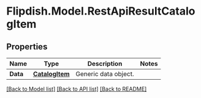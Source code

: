 # Flipdish.Model.RestApiResultCatalogItem
## Properties

Name | Type | Description | Notes
------------ | ------------- | ------------- | -------------
**Data** | [**CatalogItem**](CatalogItem.md) | Generic data object. | 

[[Back to Model list]](../README.md#documentation-for-models) [[Back to API list]](../README.md#documentation-for-api-endpoints) [[Back to README]](../README.md)

